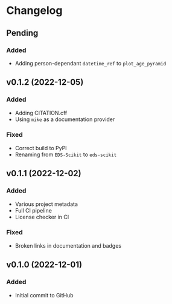 # Changelog

## Pending

### Added

- Adding person-dependant `datetime_ref` to `plot_age_pyramid`

## v0.1.2 (2022-12-05)

### Added

- Adding CITATION.cff
- Using `mike` as a documentation provider

### Fixed

- Correct build to PyPI
- Renaming from `EDS-Scikit` to `eds-scikit`

## v0.1.1 (2022-12-02)

### Added
- Various project metadata
- Full CI pipeline
- License checker in CI

### Fixed

- Broken links in documentation and badges

## v0.1.0 (2022-12-01)

### Added

- Initial commit to GitHub

